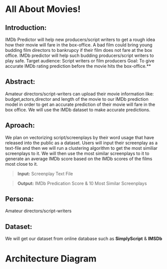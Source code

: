 # **All About Movies!**

## **Introduction:**
IMDb Predictor will help new producers/script writers to get a rough idea how their movie will fare in the box-office. A bad film could bring young budding film directors to bankrupcy if their film does not fare at the box office. IMDb predictor will help such budding producers/script writers to play safe.
Target audience: Script writers or film producers
Goal: To give accurate IMDb rating prediction before the movie hits the box-office.**

## **Abstract:**
Amateur directors/script-writers can upload their movie information like:
budget,actors,director and length of the movie to our IMDb prediction model in order to get an accurate prediction of their movie will fare in the box office. We will use the IMDb dataset to make accurate predictions.

## **Aproach:**
We plan on vectorizing script/screenplays by their word usage that have released into the public as a dataset. Users will input their screenplay as a text-file and then we will run a clustering algorithm to get the most similiar screenplays to it. We will then use the most similar screenplays to it to generate an average IMDb score based on the IMDb scores of the films most close to it.

>**Input:** Screenplay Text File

>**Output:** IMDb Predication Score & 10 Most Similar Screenplays

## **Persona:**
Amateur directors/script-writers 

## **Dataset:**
We will get our dataset from online database such as **SimplyScript** & **IMSDb**

# **Architecture Diagram**






